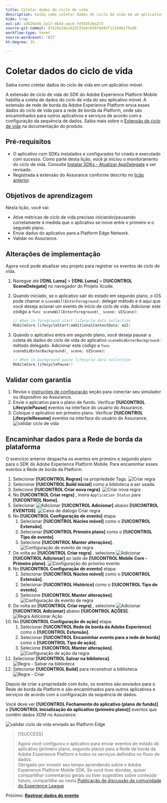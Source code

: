 ```yaml
---
title: Coletar dados do ciclo de vida
description: Saiba como coletar dados do ciclo de vida em um aplicativo móvel.
hide: true
exl-id: a3b26e45-2a17-4b44-aec0-fdf83526a273
source-git-commit: d7410a19e142d233a6c6597de92f112b961f5ad6
workflow-type: tm+mt
source-wordcount: '627'
ht-degree: 3%

---
```


# Coletar dados do ciclo de vida

Saiba como coletar dados do ciclo de vida em um aplicativo móvel.

A extensão de ciclo de vida do SDK do Adobe Experience Platform Mobile habilita a coleta de dados do ciclo de vida do seu aplicativo móvel. A extensão de rede de borda da Adobe Experience Platform envia esses dados do ciclo de vida para a rede de borda da Platform, onde são encaminhados para outros aplicativos e serviços de acordo com a configuração da sequência de dados. Saiba mais sobre o [Extensão de ciclo de vida](https://developer.adobe.com/client-sdks/documentation/lifecycle-for-edge-network/) na documentação do produto.


## Pré-requisitos

* O aplicativo com SDKs instalados e configurados foi criado e executado com sucesso. Como parte desta lição, você já iniciou o monitoramento do ciclo de vida. Consulte [Instalar SDKs - Atualizar AppDelegate](install-sdks.md#update-appdelegate) a ser revisado.
* Registrada a extensão do Assurance conforme descrito no [lição anterior](install-sdks.md).

## Objetivos de aprendizagem

Nesta lição, você vai:

<!--
* Add lifecycle field group to the schema.
* -->
* Ative métricas de ciclo de vida precisas iniciando/pausando corretamente à medida que o aplicativo se move entre o primeiro e o segundo plano.
* Envie dados do aplicativo para a Platform Edge Network.
* Validar no Assurance.

<!--
## Add lifecycle field group to schema

The Consumer Experience Event field group you added in the [previous lesson](create-schema.md) already contains the lifecycle fields, so you can skip this step. If you don't use Consumer Experience Event field group in your own app, you can add the lifecycle fields by doing the following:

1. Navigate to the schema interface as described in the [previous lesson](create-schema.md).
1. Open the **Luma Mobile App Event Schema** schema and select **[!UICONTROL Add]** next to Field groups.
    ![select add](assets/lifecycle-add.png)
1. In the search bar, enter "lifecycle".
1. Select the checkbox next to **[!UICONTROL AEP Mobile Lifecycle Details]**.
1. Select **[!UICONTROL Add field groups]**.
    ![add field group](assets/lifecycle-lifecycle-field-group.png)
1. Select **[!UICONTROL Save]**.
    ![save](assets/lifecycle-lifecycle-save.png)
-->

## Alterações de implementação

Agora você pode atualizar seu projeto para registrar os eventos de ciclo de vida.

1. Navegue até **[!DNL Luma]** > **[!DNL Luma]** > **[!UICONTROL SceneDelegate]** no navegador do Projeto Xcode.

1. Quando iniciado, se o aplicativo sair do estado em segundo plano, o iOS pode chamar o `sceneWillEnterForeground:` delegar método e é aqui que você deseja acionar um evento de início de ciclo de vida. Adicionar este código a `func sceneWillEnterForeground(_ scene: UIScene)`:

   ```swift
   // When in foreground start lifecycle data collection
   MobileCore.lifecycleStart(additionalContextData: nil)
   ```

1. Quando o aplicativo entra em segundo plano, você deseja pausar a coleta de dados do ciclo de vida do aplicativo `sceneDidEnterBackground:` método delegado. Adicionar este código a  `func sceneDidEnterBackground(_ scene: UIScene)`:

   ```swift
   // When in background pause lifecycle data collection
   MobileCore.lifecyclePause()
   ```

## Validar com garantia

1. Revise o [instruções de configuração](assurance.md#connecting-to-a-session) seção para conectar seu simulador ou dispositivo ao Assurance.
1. Envie o aplicativo para o plano de fundo. Verificar **[!UICONTROL LifecyclePause]** eventos na interface do usuário do Assurance.
1. Coloque o aplicativo em primeiro plano. Verificar **[!UICONTROL LifecycleResume]** eventos na interface do usuário do Assurance.
   ![validar ciclo de vida](assets/lifecycle-lifecycle-assurance.png)


## Encaminhar dados para a Rede de borda da plataforma

O exercício anterior despacha os eventos em primeiro e segundo plano para o SDK do Adobe Experience Platform Mobile. Para encaminhar esses eventos à Rede de borda da Platform:

1. Selecionar **[!UICONTROL Regras]** na propriedade Tags.
   ![Criar regra](assets/rule-create.png)
1. Selecionar **[!UICONTROL Build inicial]** como a biblioteca a ser usada.
1. Selecione **[!UICONTROL Criar nova regra]**.
   ![Criar nova regra](assets/rules-create-new.png)
1. No **[!UICONTROL Criar regra]** , insira `Application Status` para **[!UICONTROL Nome]**.
1. Selecionar ![Adicionar](https://spectrum.adobe.com/static/icons/workflow_18/Smock_AddCircle_18_N.svg) **[!UICONTROL Adicionar]** abaixo **[!UICONTROL EVENTOS]**.
   ![Caixa de diálogo Criar regra](assets/rule-create-name.png)
1. No **[!UICONTROL Configuração de evento]** etapa:
   1. Selecionar **[!UICONTROL Núcleo móvel]** como o **[!UICONTROL Extensão]**.
   1. Selecionar **[!UICONTROL Primeiro plano]** como o **[!UICONTROL Tipo de evento]**.
   1. Selecione **[!UICONTROL Manter alterações]**.
      ![Configuração de evento de regra](assets/rule-event-configuration.png)
1. De volta ao **[!UICONTROL Criar regra]** , selecione ![Adicionar](https://spectrum.adobe.com/static/icons/workflow_18/Smock_AddCircle_18_N.svg) **[!UICONTROL Adicionar]** ao lado de **[!UICONTROL Mobile Core - Primeiro plano]**.
   ![Configuração do próximo evento](assets/rule-event-configuration-next.png)
1. No **[!UICONTROL Configuração de evento]** etapa:
   1. Selecionar **[!UICONTROL Núcleo móvel]** como o **[!UICONTROL Extensão]**.
   1. Selecionar **[!UICONTROL Histórico]** como o **[!UICONTROL Tipo de evento]**.
   1. Selecione **[!UICONTROL Manter alterações]**.
      ![Configuração de evento de regra](assets/rule-event-configuration-background.png)
1. De volta ao **[!UICONTROL Criar regra]** , selecione ![Adicionar](https://spectrum.adobe.com/static/icons/workflow_18/Smock_AddCircle_18_N.svg) **[!UICONTROL Adicionar]** abaixo **[!UICONTROL AÇÕES]**.
   ![Regra Adicionar Ação](assets/rule-action-button.png)
1. No **[!UICONTROL Configuração de ação]** etapa:
   1. Selecionar **[!UICONTROL Rede de borda da Adobe Experience]** como o **[!UICONTROL Extensão]**.
   1. Selecionar **[!UICONTROL Encaminhar evento para a rede de borda]** como o **[!UICONTROL Tipo de ação]**.
   1. Selecione **[!UICONTROL Manter alterações]**.
      ![Configuração de ação da regra](assets/rule-action-configuration.png)
1. Selecionar **[!UICONTROL Salvar na biblioteca]**.
   ![Regra - Salvar na biblioteca](assets/rule-save-to-library.png)
1. Selecionar **[!UICONTROL Build]** para reconstruir a biblioteca.
   ![Regra - Criar](assets/rule-build.png)

Depois de criar a propriedade com êxito, os eventos são enviados para a Rede de borda da Platform e são encaminhados para outros aplicativos e serviços de acordo com a configuração da sequência de dados.

Você deve ver **[!UICONTROL Fechamento do aplicativo (plano de fundo)]** e **[!UICONTROL Inicialização do aplicativo (primeiro plano)]** eventos que contêm dados XDM no Assurance.

![validar ciclo de vida enviado ao Platform Edge](assets/lifecycle-edge-assurance.png)

>[!SUCCESS]
>
>Agora você configurou o aplicativo para enviar eventos de estado do aplicativo (primeiro plano, segundo plano) para a Rede de borda da Adobe Experience Platform e todos os serviços definidos no fluxo de dados.<br>Obrigado por investir seu tempo aprendendo sobre o Adobe Experience Platform Mobile SDK. Se você tiver dúvidas, quiser compartilhar comentários gerais ou tiver sugestões sobre conteúdo futuro, compartilhe-as nesta [Publicação de discussão da comunidade do Experience League](https://experienceleaguecommunities.adobe.com/t5/adobe-experience-platform-launch/tutorial-discussion-implement-adobe-experience-cloud-in-mobile/td-p/443796)

Próximo: **[Rastrear dados do evento](events.md)**

